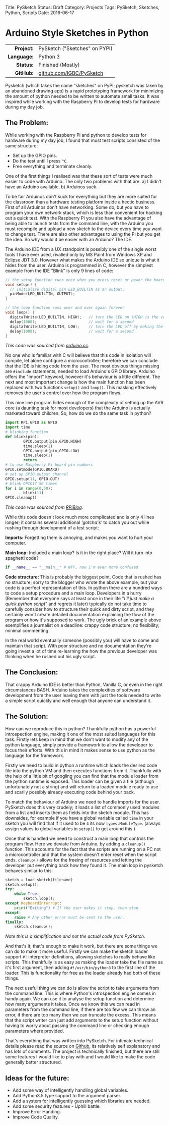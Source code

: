 Title: PySketch
Status: Draft
Category: Projects
Tags: PySketch, Sketches, Python, Scripts
Date: 2016-06-17

Arduino Style Sketches in Python
================================

|             |                               |
|------------:|-------------------------------|
|**Project:** | PySketch ("Sketches" on PYPI) |
|**Language:**| Python 3                      |
|**Status:**  | Finished (Mostly)             |
|**GitHub:**  | [github.com/IGBC/PySketch](https://github.com/IGBC/PySketch)|

Pysketch (which takes the name "sketches" on PyPI; pysketch was taken by an abandoned drawing app) is a rapid prototyping framework for minimizing the amount of python needed to be written to automate small tasks. It was inspired while working with the Raspberry Pi to develop tests for hardware during my day job.

The Problem:
------------
While working with the Raspberry Pi and python to develop tests for hardware during my day job, I found that most test scripts consisted of the same structure: 

 - Set up the GPIO pins.
 - Do the test until I press `^C`. 
 - Free everything and terminate cleanly.

 One of the first things I realised was that these sort of tests were much easier to code with Arduino. The only two problems with that are: a) I didn't have an Arduino available, b) Arduinos suck. 
 
 To be fair Arduinos don't suck for everything but they are more suited for the classroom than a hardware testing platform inside a hectic business. First of all Arduinos don't have networking. Some do, but you have to program your own network stack, which is less than convenient for hacking out a quick test. With the Raspberry Pi you also have the advantage of being able to launch tests from the command line, with the Arduino you must recompile and upload a new sketch to the device every time you want to change test. There are also other advantages to using the Pi but you get the idea. So why would it be easier with an Arduino? The IDE.

The Arduino IDE from a UX standpoint is possibly one of the single worst tools I have ever used, rivalled only by MS Paint from Windows XP and Eclipse JDT 3.0. However what makes the Arduino IDE so unique is what it hides from the user. Arduino is programmed in C, however the simplest example from the IDE "Blink" is only 9 lines of code:

``` C
// the setup function runs once when you press reset or power the board
void setup() {
  // initialize digital pin LED_BUILTIN as an output.
  pinMode(LED_BUILTIN, OUTPUT);
}

// the loop function runs over and over again forever
void loop() {
  digitalWrite(LED_BUILTIN, HIGH);   // turn the LED on (HIGH is the voltage level)
  delay(1000);                       // wait for a second
  digitalWrite(LED_BUILTIN, LOW);    // turn the LED off by making the voltage LOW
  delay(1000);                       // wait for a second
}
```
*This code was sourced from [arduino.cc](https://www.arduino.cc/en/Tutorial/Blink).*


No one who is familiar with C will believe that this code in isolation will compile, let alone configure a microcontroller; therefore we can conclude that the IDE is hiding code from the user. The most obvious things missing are `#include` statements, needed to load Arduino's GPIO library. Arduino offers the "import" keyword, however it's behaviour is a little different. The next and most important change is how the main function has been replaced with two functions `setup()` and `loop()`. This masking effectively removes the user's control over how the program flows. 

This nine line program hides enough of the complexity of setting up the AVR core (a daunting task for most developers) that the Arduino is actually marketed toward children. So, how do we do the same task in python?

``` Python
import RPi.GPIO as GPIO
import time
# blinking function
def blink(pin):
        GPIO.output(pin,GPIO.HIGH)  
        time.sleep(1)  
        GPIO.output(pin,GPIO.LOW)  
        time.sleep(1)  
        return  
# to use Raspberry Pi board pin numbers
GPIO.setmode(GPIO.BOARD)
# set up GPIO output channel
GPIO.setup(11, GPIO.OUT)
# blink GPIO17 50 times
for i in range(0,50):
        blink(11)  
GPIO.cleanup()
```
*This code was sourced from [RPiBlog](https://www.rpiblog.com/2012/09/using-gpio-of-raspberry-pi-to-blink-led.html).*

While this code doesn't look much more complicated and is only 4 lines longer; it contains several additional *'gotcha's'* to catch you out while rushing through development of a test script:

**Imports:** Forgetting them is annoying, and makes you want to hurt your computer.

**Main loop:** Included a main loop? Is it in the right place? Will it turn into spaghetti code? 
  
```Python
if __name__ == "__main__" # WTF, now I'm even more confused
```
**Code structure:** This is probably the biggest point. Code that is rushed has no structure; sorry to the blogger who wrote the above example, but your code is a perfect representation of this. In python there are a hundred ways to code a setup procedure and a main loop. Developers in a hurry (Remember that everyone says at least once in their life "*I'll just make a quick python script*" and regrets it later) typically do not take time to carefully consider how to structure their quick and dirty script, and they certainly won't create detailed documentation explaining the flow of the program or how it's supposed to work. The ugly brick of an example above exemplifies a journalist on a deadline:  crappy code structure; no flexibility; minimal commenting.

In the real world eventually someone (possibly you) will have to come and maintain that script. With poor structure and no documentation they're going invest a lot of time re-learning the how the previous developer was thinking when he rushed out his ugly script.

The Conclusion:
---------------
That crappy Arduino IDE is better than Python, Vanilla C, or even in the right circumstances BASH. Arduino takes the complexities of software development from the user leaving them with just the tools needed to write a simple script quickly and well enough that anyone can understand it.

The Solution:
-------------
How can we reproduce this in python? Thankfully python has a powerful introspection engine, making it one of the most suited languages for this task. Firstly lets keep in mind that we don't want to modify any of the python language, simply provide a framework to allow the developer to focus their efforts. With this in mind it  makes sense to use python as the language for the framework. 

Firstly we need to build in python a runtime which loads the desired code file into the python VM and then executes functions from it. Thankfully with the help of a little bit of googling you can find that the module loader from the python runtime is exposed. This loader can be given a file (although unfortunately not a string) and will return to a loaded module ready to use and scarily possibly already executing code behind your back.

To match the behaviour of Arduino we need to handle imports for the user. PySketch does this very crudely; it loads a list of commonly used modules from a list and inserts them as fields into the sketch module. This has downsides, for example if you have a global variable called `time` in your sketch you will find that if it used to be `4` its now `types.ModuleType`. (always assign values to global variables in `setup()` to get around this.)

Once that is handled we need to construct a main loop that controls the program flow. Here we deviate from Arduino, by adding a `cleanup()` function. This accounts for the fact that the scripts are running on a PC not a microcontroller and that the system doesn't enter reset when the script ends. `cleanup()` allows for the freeing of resources and letting the developer put everything back how they found it. The main loop in pysketch behaves similar to this:

```Python
sketch = load_sketch(filename)
sketch.setup();
try:
    while True:
        sketch.loop(); 
except KeyboardInterrupt:
    print("Exiting") # If the user makes it stop, then stop.
except:
    raise # Any other error must be sent to the user.
finally:
    sketch.cleanup();
```

*Note this is a simplification and not the actual code from PySketch.*

And that's it; that's enough to make it work, but there are some things we can do to make it more useful. Firstly we can make the sketch loader support `#!` interpreter definitions, allowing sketches to really behave like scripts. This thankfully is as easy as making the loader take the file name as it's first argument, then adding `#!/usr/bin/python3` to the first line of the loader. This is functionality for free as the loader already had both of these things. 

The next useful thing we can do is allow the script to take arguments from the command line. This is where Python's introspection engine comes in handy again. We can use it to analyse the setup function and determine how many arguments it takes. Once we know this we can read in parameters from the command line, if there are too few we can throw an error, if there are too many then we can truncate the excess. This means that the script writer can just add arguments to the setup function without having to worry about passing the command line or checking enough parameters where provided.

That's everything that was written into PySketch. For intimate technical details please read the source on [Github](https://github.com/IGBC/PySketch), its relatively self explanatory and has lots of comments. The project is technically finished, but there are still some features I would like to play with and I would like to make the code generally better structured.

Ideas for the future:
------------------------

- Add some way of intelligently handling global variables.
- Add Python3.5 type support to the argument parser.
- Add a system for intelligently guessing which libraries are needed.
- Add some security features - Uphill battle.
- Improve Error Handing. 
- Improve Code Quality.

